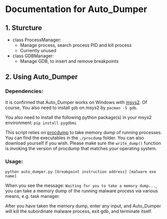 #### 

# Documentation for Auto_Dumper

## 1. Sturcture

+ class ProcessManager:
  - Manage process, search process PID and kill process
  - Currently unused
+ class GDBManager:
  - Manage GDB, to insert and remove breakpoints

## 2. Using Auto_Dumper

### Dependencies:
It is confirmed that Auto_Dumper works on Windows with [msys2](https://www.msys2.org/). Of course, You also need to install `gdb` on msys2 by `pacman -S gdb`.

You also need to install the following python package(s) in your msys2 environment:
`pip install pygdbmi`

This script relies on [procdump](https://docs.microsoft.com/en-us/sysinternals/downloads/procdump) to take memory dump of running processes. You can find the executables in the `./procdump` folder. You can also download yourself if you wish. Please make sure the `write_dump()` function is invoking the version of procdump that matches your operating system.

### Usage:
`python auto_dumper.py [breakpoint instruction address] [malware exe name]`

When you see the message: `Waiting for you to take a memory dump...`, you can take a memory dump of the running malware process via various means, e.g. task manager.

After you have taken the memory dump, enter any input, and Auto_Dumper will kill the subordinate malware process, exit gdb, and terminate itself.